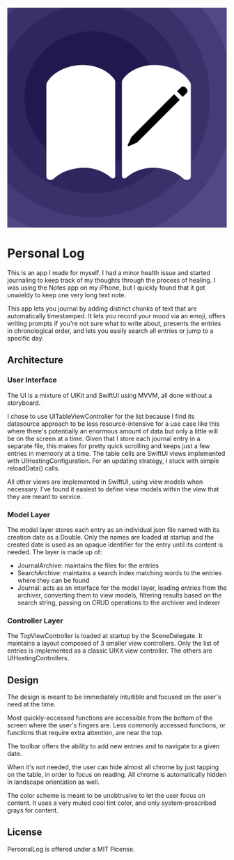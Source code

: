 ![Personal Log App Icon](https://github.com/jaywardell/PersonalLog/blob/main/PersonalLog/Assets.xcassets/AppIcon.appiconset/icon.png?raw=true "icon")

# Personal Log

This is an app I made for myself. I had a minor health issue and started journaling to keep track of my thoughts through the process of healing.  I was using the Notes app on my iPhone, but I quickly found that it got unwieldy to keep one very long text note.

This app lets you journal by adding distinct chunks of text that are automatically timestamped. It lets you record your mood via an emoji, offers writing prompts if you're not sure what to write about, presents the entries in chronological order, and lets you easily search all entries or jump to a specific day.

## Architecture

### User Interface
The UI is a mixture of UIKit and SwiftUI using MVVM, all done without a storyboard.

I chose to use UITableViewController for the list because I find its datasource approach to be less resource-intensive for a use case like this where there's potentially an enormous amount of data but only a little will be on the screen at a time. Given that I store each journal entry in a separate file, this makes for pretty quick scrolling and keeps just a few entries in memoory at a time. The table cells are SwiftUI views implemented with UIHostingConfiguration. For an updating strategy, I stuck with simple reloadData() calls.

All other views are implemented in SwiftUI, using view models when necessary. I've found it easiest to define view models within the view that they are meant to service.

### Model Layer
The model layer stores each entry as an individual json file named with its creation date as a Double. Only the names are loaded at startup and the created date is used as an opaque identifier for the entry until its content is needed. The layer is made up of:

* JournalArchive: maintains the files for the entries
* SearchArchive: maintains a search index matching words to the entries where they can be found
* Journal: acts as an interface for the model layer, loading entries from the archiver, converting them to view models, filtering results based on the search string, passing on CRUD operations to the archiver and indexer
    
### Controller Layer
The TopViewController is loaded at startup by the SceneDelegate. It maintains a layout composed of 3 smaller view controllers. Only the list of entries is implemented as a classic UIKit view controller.  The others are UIHostingControllers.


## Design
The design is meant to be immediately intuitible and focused on the user's need at the time. 

Most quickly-accessed functions are accessible from the bottom of the screen where the user's fingers are. Less commonly accessed functions, or functions that require extra attention, are near the top.  

The toolbar offers the ability to add new entries and to navigate to a given date.  

When it's not needed, the user can hide almost all chrome by just tapping on the table, in order to focus on reading. All chrome is automatically hidden in landscape orientation as well.

The color scheme is meant to be unobtrusive to let the user focus on content. It uses a very muted cool tint color, and only system-prescribed grays for content.

## License

PersonalLog is offered under a MIT Picense.

